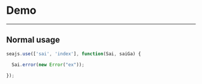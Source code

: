 # Demo

---

<script src="../sea-modules/sai/3.0.0/seer-sai.js?nowrap"></script>
<script src="../sea-modules/sai/3.0.0/seer-jsniffer.js?nowrap"></script>

<script>
if (!window.ga) {
  (function(i,s,o,g,r,a,m){i["GoogleAnalyticsObject"]=r;i[r]=i[r]||function(){
  (i[r].q=i[r].q||[]).push(arguments)},i[r].l=1*new Date();a=s.createElement(o),
  m=s.getElementsByTagName(o)[0];a.async=1;a.src=g;m.parentNode.insertBefore(a,m)
  })(window,document,'script','//www.google-analytics.com/analytics.js','ga');
  ga('create', 'UA-50522089-2', 'spm documentation');
  ga('send', 'pageview');
}
</script>

## Normal usage

````javascript
seajs.use(['sai', 'index'], function(Sai, saiGa) {

  Sai.error(new Error("ex"));

});
````
